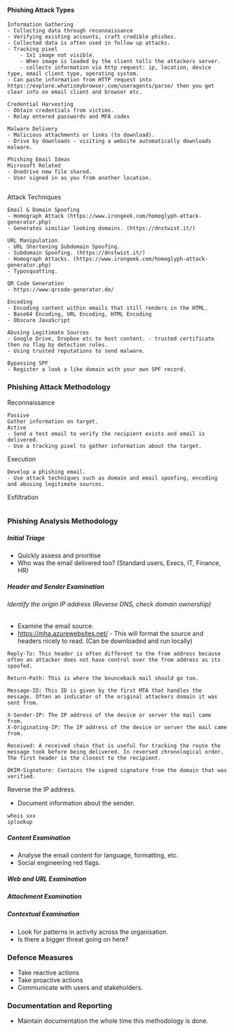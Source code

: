 #### Phishing Attack Types

```
Information Gathering
- Collecting data through reconnaissance
- Verifying existing accounts, craft credible phishes.
- Collected data is often used in follow up attacks.
- Tracking pixel 
	- 1x1 image not visible. 
	- When image is loaded by the client tells the attackers server.
	- collects information via http request: ip, location, device type, email client type, operating system.
- Can paste information from HTTP request into https://explore.whatismybrowser.com/useragents/parse/ then you get clear info on email client and browser etc.

Credential Harvesting
- Obtain credentials from victims.
- Relay entered passwords and MFA codes 

Malware Delivery
- Malicious attachments or links (to download).
- Drive by downloads - visiting a website automatically downloads malware.

Phishing Email Ideas
Microsoft Related
- Onedrive new file shared.
- User signed in as you from another location.


```

Attack Techniques
```
Email & Domain Spoofing
- Homograph Attack (https://www.irongeek.com/homoglyph-attack-generator.php)
- Generates similiar looking domains. (https://dnstwist.it/)

URL Manipulation
- URL Shortening Subdomain Spoofing.
- Subdomain Spoofing. (https://dnstwist.it/)
- Homograph Attacks. (https://www.irongeek.com/homoglyph-attack-generator.php)
- Typosquatting.

QR Code Generation
- https://www.qrcode-generator.de/

Encoding
- Encoding content within emails that still renders in the HTML.
- Base64 Encoding, URL Encoding, HTML Encoding 
- Obscure JavaScript

Abusing Legitimate Sources
- Google Drive, Dropbox etc to host content. - trusted certificate then no flag by detection rules.
- Using trusted reputations to send malware.

Bypassing SPF
- Register a look a like domain with your own SPF record.

```

### Phishing Attack Methodology
Reconnaissance 
```
Passive
Gather information on target.
Active
- Send a test email to verify the recipient exists and email is delivered.
- Use a tracking pixel to gather information about the target.
```

Execution
```
Develop a phishing email.
- Use attack techniques such as domain and email spoofing, encoding and abusing legitimate sources.

```

Exfiltration
```

```

### Phishing Analysis Methodology
##### Initial Triage
- Quickly assess and prioritise 
- Who was the email delivered too? (Standard users, Execs, IT, Finance, HR)
##### Header and Sender Examination
###### Identify the origin IP address (Reverse DNS, check domain ownership)
- Examine the email source.
- https://mha.azurewebsites.net/ - This will format the source and headers nicely to read. (Can be downloaded and run locally)
```
Reply-To: This header is often different to the from address because often an attacker does not have control over the from address as its spoofed.

Return-Path: This is where the bounceback mail should go too.

Message-ID: This ID is given by the first MTA that handles the message. Often an indicator of the original attackers domain it was sent from.

X-Sender-IP: The IP address of the device or server the mail came from.
X-Originating-IP: The IP address of the device or server the mail came from.

Received: A received chain that is useful for tracking the route the message took before being delivered. In reversed chronological order. The first header is the closest to the recipient.

DKIM-Signature: Contains the signed signature from the domain that was verified.
```

Reverse the IP address.
- Document information about the sender.
```
whois xxx
iplookup

```

##### Content Examination
- Analyse the email content for language, formatting, etc.
- Social engineering red flags.
##### Web and URL Examination
##### Attachment Examination

##### Contextual Examination
- Look for patterns in activity across the organisation.
- Is there a bigger threat going on here?

### Defence Measures
- Take reactive actions
- Take proactive actions
- Communicate with users and stakeholders.

### Documentation and Reporting
- Maintain documentation the whole time this methodology is done.